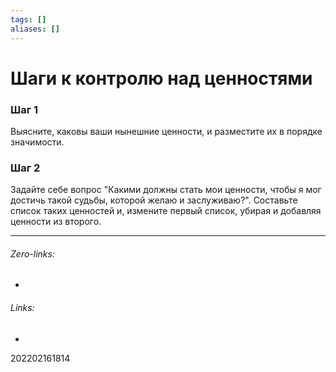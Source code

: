 ```yaml
---
tags: []
aliases: []
---
```

# Шаги к контролю над ценностями
### Шаг 1
Выясните, каковы ваши нынешние ценности, и разместите их в порядке значимости.
### Шаг 2
Задайте себе вопрос "Какими должны стать мои ценности, чтобы я мог достичь такой судьбы, которой желаю и заслуживаю?". Составьте список таких ценностей и, измените первый список, убирая и добавляя ценности из второго.
___
###### Zero-links:
-
###### Links:
-

202202161814